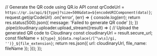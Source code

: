   // Generate the QR code using QR.io API
  const qrCodeUrl = `https://qr.io/api/${type}?size=500&data=${encodeURIComponent(data)}`;
  request.get(qrCodeUrl)
    .on('error', (err) => {
      console.log(err);
      return res.status(500).json({ message: 'Failed to generate QR code' });
    })
    .pipe(cloudinary.uploader.upload_stream((result) => {
      // Upload the generated QR code to Cloudinary
      const cloudinaryUrl = result.secure_url;
      const fileName = `${type}_${data.replace(/[^\w\s]/gi, '')}_${file_extension}`;
      return res.json({ url: cloudinaryUrl, file_name: fileName });
    }));
});


